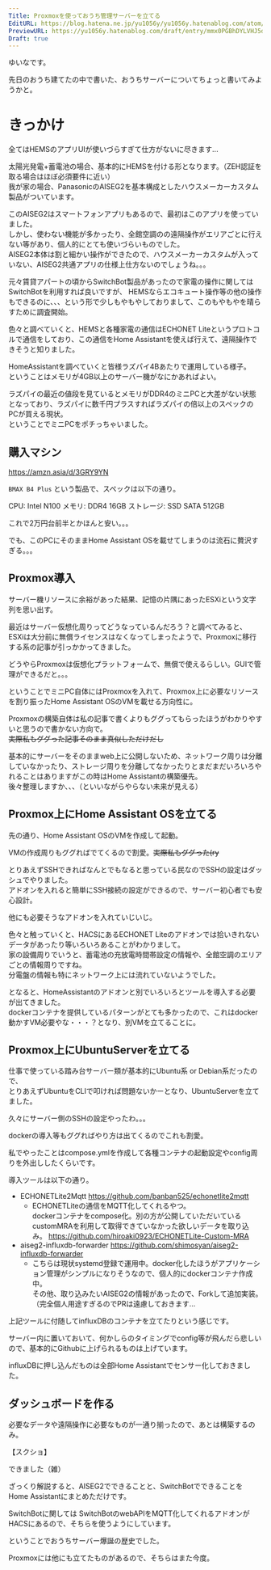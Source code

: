 ```yaml
---
Title: Proxmoxを使っておうち管理サーバーを立てる
EditURL: https://blog.hatena.ne.jp/yu1056y/yu1056y.hatenablog.com/atom/entry/6802418398337018893
PreviewURL: https://yu1056y.hatenablog.com/draft/entry/mmx0PGBhDYLVHJ5dUYmYhvisXx0
Draft: true
---
```


ゆいなです。

先日のおうち建てたの中で書いた、おうちサーバーについてちょっと書いてみようかと。

# きっかけ

全てはHEMSのアプリUIが使いづらすぎて仕方がないに尽きます...

太陽光発電+蓄電池の場合、基本的にHEMSを付ける形となります。（ZEH認証を取る場合はほぼ必須要件に近い）  
我が家の場合、PanasonicのAISEG2を基本構成としたハウスメーカーカスタム製品がついています。

このAISEG2はスマートフォンアプリもあるので、最初はこのアプリを使っていました。  
しかし、使わない機能が多かったり、全館空調のの遠隔操作がエリアごとに行えない等があり、個人的にとても使いづらいものでした。  
AISEG2本体は割と細かい操作ができたので、ハウスメーカーカスタムが入っていない、AISEG2共通アプリの仕様上仕方ないのでしょうね。。。

元々賃貸アパートの頃からSwitchBot製品があったので家電の操作に関してはSwitchBotを利用すれば良いですが、
HEMSならエコキュート操作等の他の操作もできるのに、、、という形で少しもやもやしておりまして、このもやもやを晴らすために調査開始。

色々と調べていくと、HEMSと各種家電の通信はECHONET Liteというプロトコルで通信をしており、この通信をHome Assistantを使えば行えて、遠隔操作できそうと知りました。

HomeAssistantを調べていくと皆様ラズパイ4Bあたりで運用している様子。  
ということはメモリが4GB以上のサーバー機がなにかあればよい。

ラズパイの最近の値段を見ているとメモリがDDR4のミニPCと大差がない状態となっており、ラズパイに数千円プラスすればラズパイの倍以上のスペックのPCが買える現状。  
ということでミニPCをポチっちゃいました。

## 購入マシン

https://amzn.asia/d/3GRY9YN

`BMAX B4 Plus` という製品で、スペックは以下の通り。

CPU: Intel N100
メモリ: DDR4 16GB
ストレージ: SSD SATA 512GB

これで2万円台前半とかほんと安い。。。

でも、このPCにそのままHome Assistant OSを載せてしまうのは流石に贅沢すぎる。。。

## Proxmox導入

サーバー機リソースに余裕があった結果、記憶の片隅にあったESXiという文字列を思い出す。

最近はサーバー仮想化周りってどうなっているんだろう？と調べてみると、  
ESXiは大分前に無償ライセンスはなくなってしまったようで、Proxmoxに移行する系の記事が引っかかってきました。

どうやらProxmoxは仮想化プラットフォームで、無償で使えるらしい。GUIで管理ができるだと。。。

ということでミニPC自体にはProxmoxを入れて、Proxmox上に必要なリソースを割り振ったHome Assistant OSのVMを載せる方向性に。

Proxmoxの構築自体は私の記事で書くよりもググってもらったほうがわかりやすいと思うので書かない方向で。  
~~実際私もググった記事そのまま真似しただけだし~~

基本的にサーバーをそのままweb上に公開しないため、ネットワーク周りは分離していなかったり、ストレージ周りを分離してなかったりとまだまだいろいろやれることはありますがこの時はHome Assistantの構築優先。  
後々整理しますか、、、（といいながらやらない未来が見える）

## Proxmox上にHome Assistant OSを立てる

先の通り、Home Assistant OSのVMを作成して起動。

VMの作成周りもググればでてくるので割愛。~~実際私もググった(ry~~

とりあえずSSHできればなんとでもなると思っている民なのでSSHの設定はダッシュでやりました。  
アドオンを入れると簡単にSSH接続の設定ができるので、サーバー初心者でも安心設計。

他にも必要そうなアドオンを入れていじいじ。

色々と触っていくと、HACSにあるECHONET Liteのアドオンでは拾いきれないデータがあったり等いろいろあることがわかりまして。  
家の設備周りでいうと、蓄電池の充放電時間帯設定の情報や、全館空調のエリアごとの情報周りですね。  
分電盤の情報も特にネットワーク上には流れていないようでした。

となると、HomeAssistantのアドオンと別でいろいろとツールを導入する必要が出てきました。  
dockerコンテナを提供しているパターンがとても多かったので、これはdocker動かすVM必要やな・・・？となり、別VMを立てることに。

## Proxmox上にUbuntuServerを立てる

仕事で使っている踏み台サーバー類が基本的にUbuntu系 or Debian系だったので、  
とりあえずUbuntuをCLIで叩ければ問題ないかーとなり、UbuntuServerを立てました。

久々にサーバー側のSSHの設定やったわ。。。

dockerの導入等もググればやり方は出てくるのでこれも割愛。

私でやったことはcompose.ymlを作成して各種コンテナの起動設定やconfig周りを外出ししたくらいです。

導入ツールは以下の通り。

- ECHONETLite2Mqtt
  https://github.com/banban525/echonetlite2mqtt
  - ECHONETLiteの通信をMQTT化してくれるやつ。  
    dockerコンテナをcompose化。別の方が公開していただいているcustomMRAを利用して取得できていなかった欲しいデータを取り込み。
    https://github.com/hiroaki0923/ECHONETLite-Custom-MRA
- aiseg2-influxdb-forwarder
  https://github.com/shimosyan/aiseg2-influxdb-forwarder
  - こちらは現状systemd登録で運用中。docker化したほうがアプリケーション管理がシンプルになりそうなので、個人的にdockerコンテナ作成中。  
    その他、取り込みたいAISEG2の情報があったので、Forkして追加実装。（完全個人用途すぎるのでPRは遠慮しておきます...

上記ツールに付随してinfluxDBのコンテナを立てたりという感じです。

サーバー内に置いておいて、何かしらのタイミングでconfig等が飛んだら悲しいので、基本的にGithubに上げられるものは上げています。

influxDBに押し込んだものは全部Home Assistantでセンサー化しておきました。


## ダッシュボードを作る

必要なデータや遠隔操作に必要なものが一通り揃ったので、あとは構築するのみ。

【スクショ】

できました（雑）

ざっくり解説すると、AISEG2でできることと、SwitchBotでできることをHome Assistantにまとめただけです。

SwitchBotに関しては SwitchBotのwebAPIをMQTT化してくれるアドオンがHACSにあるので、そちらを使うようにしています。


ということでおうちサーバー爆誕の歴史でした。

Proxmoxには他にも立てたものがあるので、そちらはまた今度。
